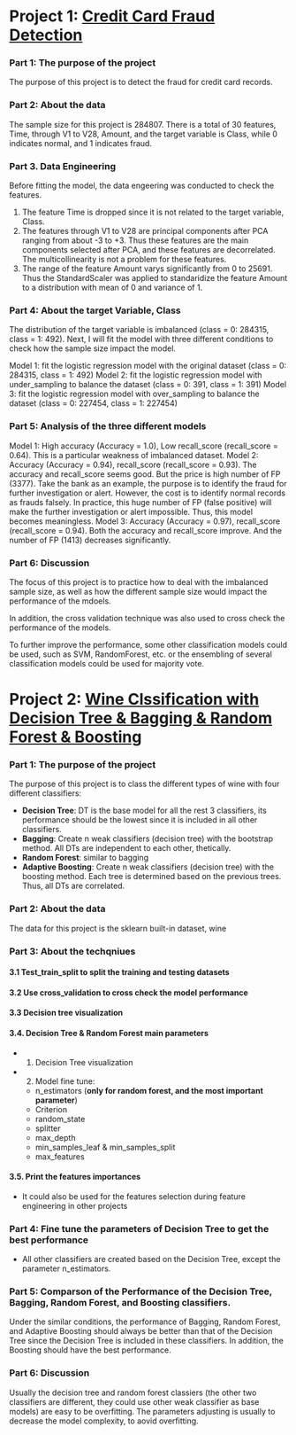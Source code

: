 # Project 1: [Credit Card Fraud Detection](https://github.com/xslittlemaggie/Machine-Learning-Projects/blob/master/CreditCard_LogisticRegression_UnderSample_OverSample.ipynb)
### Part 1: The purpose of the project
The purpose of this project is to detect the fraud for credit card records. 

### Part 2: About the data
The sample size for this project is 284807. There is a total of 30 features, Time, through V1 to V28, Amount, and the target variable is Class, while 0 indicates normal, and 1 indicates fraud.

### Part 3. Data Engineering 
Before fitting the model, the data engeering was conducted to check the features. 
1. The feature Time is dropped since it is not related to the target variable, Class.
2. The features through V1 to V28 are principal components after PCA ranging from about -3 to +3. Thus these features are the main components selected after PCA, and these features are decorrelated. The multicollinearity is not a problem for these features. 
3. The range of the feature Amount varys significantly from 0 to 25691. Thus the StandardScaler was applied to standaridize the feature Amount to a distribution with mean of 0 and variance of 1.

### Part 4: About the target Variable, Class
The distribution of the target variable is imbalanced (class = 0: 284315, class = 1: 492). Next, I will fit the model with three different conditions to check how the sample size impact the model. 

Model 1: fit the logistic regression model with the original dataset (class = 0: 284315, class = 1: 492) 
Model 2: fit the logistic regression model with under_sampling to balance the dataset (class = 0: 391, class = 1: 391)
Model 3: fit the logistic regression model with over_sampling to balance the dataset (class = 0: 227454, class = 1: 227454)

### Part 5: Analysis of the three different models
Model 1: High accuracy (Accuracy = 1.0), Low recall_score (recall_score = 0.64). This is a particular weakness of imbalanced dataset.
Model 2: Accuracy (Accuracy = 0.94), recall_score (recall_score = 0.93). The accuracy and recall_score seems good. But the price is high number of FP (3377). Take the bank as an example, the purpose is to identify the fraud for further investigation or alert. However, the cost is to identify normal records as frauds falsely. In practice, this huge number of FP (false positive) will make the further investigation or alert impossible. Thus, this model becomes meaningless. 
Model 3: Accuracy (Accuracy = 0.97), recall_score (recall_score = 0.94). Both the accuracy and recall_score improve. And the number of FP (1413) decreases significantly. 

### Part 6: Discussion
The focus of this project is to practice how to deal with the imbalanced sample size, as well as how the different sample size would impact the performance of the mdoels. 

In addition, the cross validation technique was also used to cross check the performance of the models. 

To further improve the performance, some other classification models could be used, such as SVM, RandomForest, etc. or the ensembling of several classification models could be used for majority vote. 



# Project 2: [Wine Clssification with Decision Tree & Bagging & Random Forest & Boosting](https://github.com/xslittlemaggie/Machine-Learning-Projects/blob/master/Wine_DecisionTree_RandomForest.ipynb)
### Part 1: The purpose of the project
The purpose of this project is to class the different types of wine with four different classifiers:
- **Decision Tree**: DT is the base model for all the rest 3 classifiers, its performance should be the lowest since it is included in all other classifiers.
- **Bagging**: Create n weak classifiers (decision tree) with the bootstrap method. All DTs are independent to each other, thetically.  
- **Random Forest**: similar to bagging
- **Adaptive Boosting**: Create n weak classifiers (decision tree) with the boosting method. Each tree is determined based on the previous trees. Thus, all DTs are correlated.

### Part 2: About the data
The data for this project is the sklearn built-in dataset, wine

### Part 3: About the techqniues
#### 3.1 Test_train_split to split the training and testing datasets
#### 3.2 Use cross_validation to cross check the model performance
#### 3.3 Decision tree visualization
#### 3.4. Decision Tree & Random Forest main parameters
- 1. Decision Tree visualization
- 2. Model fine tune: 
  - n_estimators (**only for random forest, and the most important parameter**)
  - Criterion
  - random_state
  - splitter
  - max_depth
  - min_samples_leaf & min_samples_split
  - max_features
#### 3.5. Print the features importances
- It could also be used for the features selection during feature engineering in other projects

### Part 4: Fine tune the parameters of Decision Tree to get the best performance 
- All other classifiers are created based on the Decision Tree, except the parameter n_estimators.

### Part 5: Comparson of the Performance of the Decision Tree, Bagging, Random Forest, and Boosting classifiers. 
Under the similar conditions, the performance of Bagging, Random Forest, and Adaptive Boosting should always be better than that of the Decision Tree since the Decision Tree is included in these classifiers. In addition, the Boosting should have the best performance. 

### Part 6: Discussion
Usually the decision tree and random forest classiers (the other two classifiers are different, they could use other weak classifier as base models) are easy to be overfitting. The parameters adjusting is usually to decrease the model complexity, to aovid overfitting.


